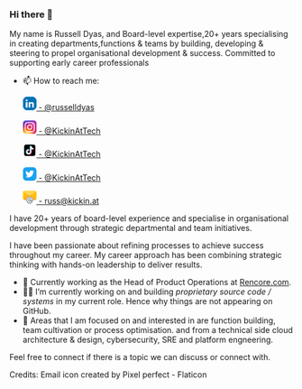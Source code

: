 ### Hi there 👋

My name is Russell Dyas, and Board-level expertise,20+ years specialising in creating departments,functions & teams by building, developing & steering to propel organisational development & success. Committed to supporting early career professionals

- 📫 How to reach me: 

    [![LinkedIn Logo](/images/social_cl/linkedin-icon_24x24.png) - @russelldyas](https://www.linkedin.com/in/russelldyas)
    
    [![Instagram Logo](/images/social_cl/instagram-icon_24x24.png) - @KickinAtTech](https://www.instagram.com/kickinat)

     [![TikTok Logo](/images/social_cl/TikTok_logo_24.png) - @KickinAtTech](https://www.tiktok.com/@kickinat)

    [![Twitter Logo](/images/social_cl/twitter-icon_24x24.png) - @KickinAtTech](https://www.twitter.com/kickinat)
    
    [![Email Logo](/images/social_cl/email-icon_square_24x24.png) - russ@kickin.at](mail://russ@kickin.at)


 
I have 20+ years of board-level experience and specialise in organisational development through strategic departmental and team initiatives. 

I have been passionate about refining processes to achieve success throughout my career. My career approach has been combining strategic thinking with hands-on leadership to deliver results. 

- 🔭 Currently working as the Head of Product Operations at [Rencore.com](https://www.Rencore.com).
- 👨‍💻 I’m currently working on and building *proprietary source code / systems* in my current role. Hence why things are not appearing on GitHub.
- 💬 Areas that I am focused on and interested in are function building, team cultivation or process optimisation. and from a technical side cloud architecture & design, cybersecurity, SRE and platform engneering.

Feel free to connect if there is a topic we can discuss or connect with.

Credits:
Email icon created by Pixel perfect - Flaticon
